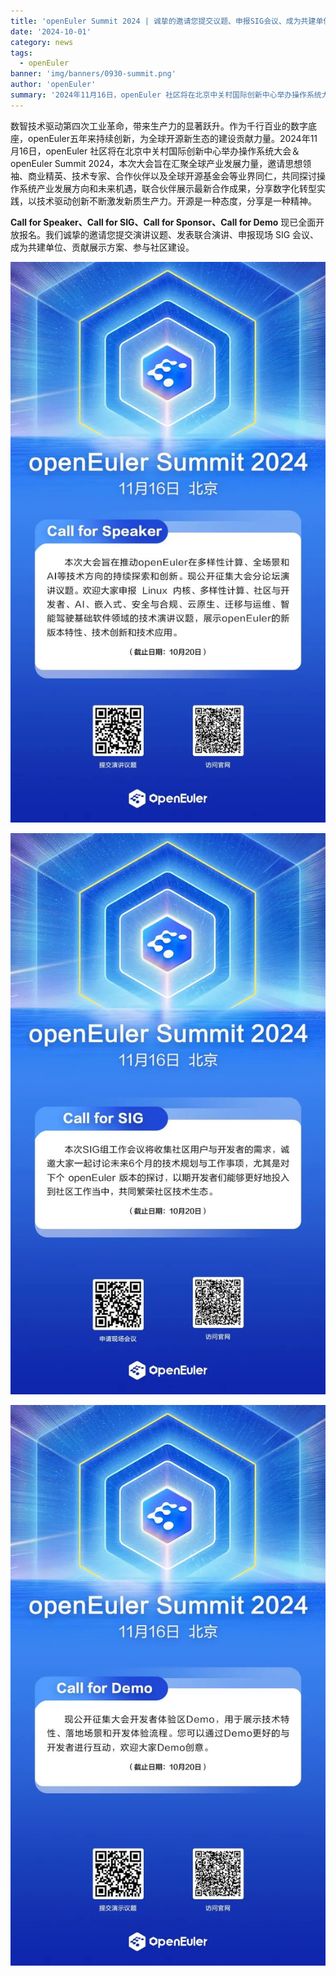 ```yaml
---
title: 'openEuler Summit 2024 | 诚挚的邀请您提交议题、申报SIG会议、成为共建单位......'
date: '2024-10-01'
category: news
tags:
  - openEuler
banner: 'img/banners/0930-summit.png'
author: 'openEuler'
summary: '2024年11月16日，openEuler 社区将在北京中关村国际创新中心举办操作系统大会＆openEuler Summit 2024。'
---
```




数智技术驱动第四次工业革命，带来生产力的显著跃升。作为千行百业的数字底座，openEuler五年来持续创新，为全球开源新生态的建设贡献力量。2024年11月16日，openEuler
社区将在北京中关村国际创新中心举办操作系统大会＆openEuler Summit
2024，本次大会旨在汇聚全球产业发展力量，邀请思想领袖、商业精英、技术专家、合作伙伴以及全球开源基金会等业界同仁，共同探讨操作系统产业发展方向和未来机遇，联合伙伴展示最新合作成果，分享数字化转型实践，以技术驱动创新不断激发新质生产力。开源是一种态度，分享是一种精神。

**Call
for Speaker、Call for SIG、Call for Sponsor、Call for Demo**
现已全面开放报名。我们诚挚的邀请您提交演讲议题、发表联合演讲、申报现场
SIG 会议、成为共建单位、贡献展示方案、参与社区建设。


![image2](./media/image1.jpeg)



![image2](./media/image3.jpeg)

![image2](./media/image4.jpeg)
